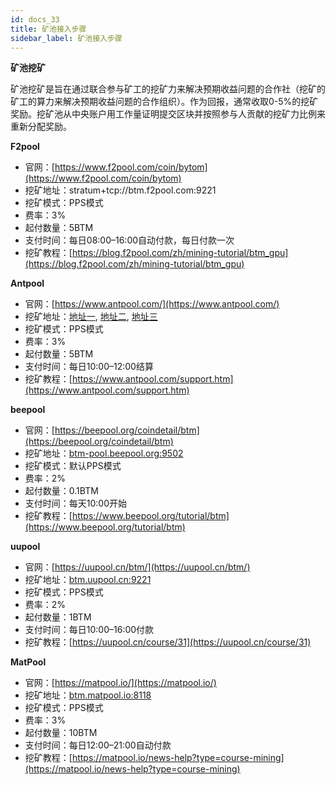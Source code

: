 ```yaml
---
id: docs_33
title: 矿池接入步骤
sidebar_label: 矿池接入步骤
---
```


**矿池挖矿**

矿池挖矿是旨在通过联合参与矿工的挖矿力来解决预期收益问题的合作社（挖矿的矿工的算力来解决预期收益问题的合作组织）。作为回报，通常收取0-5%的挖矿奖励。挖矿池从中央账户用工作量证明提交区块并按照参与人贡献的挖矿力比例来重新分配奖励。

**F2pool**

- 官网：[https://www.f2pool.com/coin/bytom](https://www.f2pool.com/coin/bytom)
- 挖矿地址：stratum+tcp://btm.f2pool.com:9221
- 挖矿模式：PPS模式
- 费率：3%
- 起付数量：5BTM
- 支付时间：每日08:00–16:00自动付款，每日付款一次
- 挖矿教程：[https://blog.f2pool.com/zh/mining-tutorial/btm_gpu](https://blog.f2pool.com/zh/mining-tutorial/btm_gpu)

**Antpool**

- 官网：[https://www.antpool.com/](https://www.antpool.com/)
- 挖矿地址：[地址一](http://stratum-btm.antpool.com:6666/), [地址二](http://stratum-btm.antpool.com:443/), [地址三](http://stratum-btm.antpool.com:25/)
- 挖矿模式：PPS模式
- 费率：3%
- 起付数量：5BTM
- 支付时间：每日10:00–12:00结算
- 挖矿教程：[https://www.antpool.com/support.htm](https://www.antpool.com/support.htm)

**beepool**

- 官网：[https://beepool.org/coindetail/btm](https://beepool.org/coindetail/btm)
- 挖矿地址：[btm-pool.beepool.org:9502](http://btm-pool.beepool.org:9502/)
- 挖矿模式：默认PPS模式
- 费率：2%
- 起付数量：0.1BTM
- 支付时间：每天10:00开始
- 挖矿教程：[https://www.beepool.org/tutorial/btm](https://www.beepool.org/tutorial/btm)

**uupool**

- 官网：[https://uupool.cn/btm/](https://uupool.cn/btm/)
- 挖矿地址：[btm.uupool.cn:9221](http://btm.uupool.cn:9221/)
- 挖矿模式：PPS模式
- 费率：2%
- 起付数量：1BTM
- 支付时间：每日10:00–16:00付款
- 挖矿教程：[https://uupool.cn/course/31](https://uupool.cn/course/31)

**MatPool**

- 官网：[https://matpool.io/](https://matpool.io/)
- 挖矿地址：[btm.matpool.io:8118](http://btm.matpool.io:8118/)
- 挖矿模式：PPS模式
- 费率：3%
- 起付数量：10BTM
- 支付时间：每日12:00–21:00自动付款
- 挖矿教程：[https://matpool.io/news-help?type=course-mining](https://matpool.io/news-help?type=course-mining)

